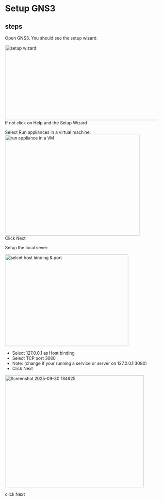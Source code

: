 # Setup GNS3 

## steps

Open GNS3. You should see the setup wizard: 
<br/>

<img width="507" height="248" alt="setup wizard" src="https://github.com/user-attachments/assets/ccd34ff6-64a4-429f-8b1a-358f450d5240" />
<br/>If not click on Help and the Setup Wizard

Select Run appliances in a virtual machine: <br/>
<img width="443" height="332" alt="run appliance in a VM" src="https://github.com/user-attachments/assets/a53929a9-bfd6-4853-8280-5c1ec380128e" />
<br/> Click Next

Setup the local sever:

<img width="406" height="302" alt="selcet host binding & port" src="https://github.com/user-attachments/assets/7d751dff-caa1-44cc-b210-067dd9f97ac1" />

- Select 127.0.0.1 as Host binding
- Select TCP port 3080
- Note: (change if your running a service or server on 127.0.0.1:3080)
- Click Next

<img width="457" height="369" alt="Screenshot 2025-09-30 184625" src="https://github.com/user-attachments/assets/15985080-931d-4911-9509-12cafd0eb744" />

click Next
